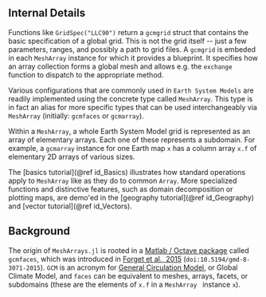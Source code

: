 ## Internal Details

Functions like `GridSpec("LLC90")` return a `gcmgrid` struct that contains the basic specification of a global grid. This is not the grid itself -- just a few parameters, ranges, and possibly a path to grid files. A `gcmgrid` is embeded in each `MeshArray` instance for which it provides a blueprint. It specifies how an array collection forms a global mesh and allows e.g. the `exchange` function to dispatch to the appropriate method. 

Various configurations that are commonly used in `Earth System Models` are readily implemented using the concrete type called `MeshArray`. This type is in fact an alias for more specific types that can be used interchangeably via `MeshArray` (initially: `gcmfaces` or `gcmarray`).

Within a `MeshArray`, a whole Earth System Model grid is represented as an array of elementary arrays. Each one of these represents a subdomain. For example, a `gcmarray` instance for one Earth map `x` has a column array `x.f` of elementary 2D arrays of various sizes. 

The [basics tutorial](@ref id_Basics) illustrates how standard operations apply to `MeshArray` like as they do to common `Array`. More specialized functions and distinctive features, such as domain decomposition or plotting maps, are demo'ed in the [geography tutorial](@ref id_Geography) and [vector tutorial](@ref id_Vectors).

## Background

The origin of `MeshArrays.jl` is rooted in a [Matlab / Octave package](https://gcmfaces.readthedocs.io/en/latest/) called `gcmfaces`, which was introduced in [Forget et al., 2015](http://www.geosci-model-dev.net/8/3071/2015/) (`doi:10.5194/gmd-8-3071-2015`). `GCM` is an acronym for [General Circulation Model](https://en.wikipedia.org/wiki/General_circulation_model), or Global Climate Model, and `faces` can be equivalent to meshes, arrays, facets, or subdomains (these are the elements of `x.f` in a `MeshArray ` instance `x`).
